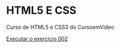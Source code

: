 # HTML5 E CSS
Curso de HTML5 e CSS3 do CursoemVideo

<a href="https://nicolaslimap.github.io/HTML5-E-CSS/Exercicios/Ex002/index"> Executar o exercicio 002 </a>